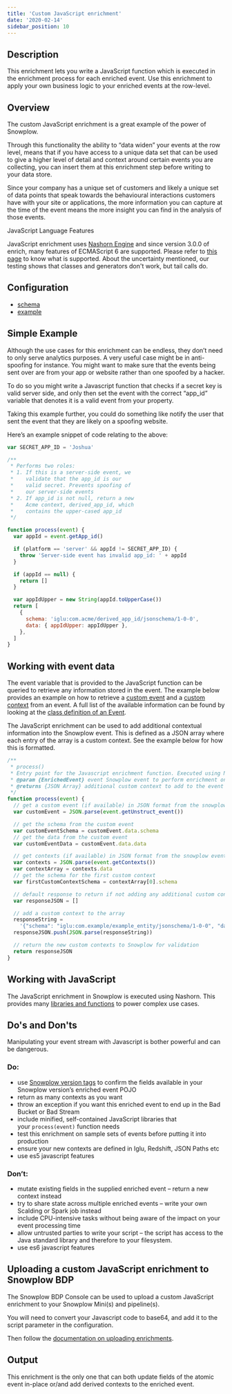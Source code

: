 ```yaml
---
title: 'Custom JavaScript enrichment'
date: '2020-02-14'
sidebar_position: 10
---
```


## Description

This enrichment lets you write a JavaScript function which is executed in the enrichment process for each enriched event. Use this enrichment to apply your own business logic to your enriched events at the row-level.

## Overview

The custom JavaScript enrichment is a great example of the power of Snowplow.

Through this functionality the ability to “data widen” your events at the row level, means that if you have access to a unique data set that can be used to give a higher level of detail and context around certain events you are collecting, you can insert them at this enrichment step before writing to your data store.

Since your company has a unique set of customers and likely a unique set of data points that speak towards the behavioural interactions customers have with your site or applications, the more information you can capture at the time of the event means the more insight you can find in the analysis of those events.

JavaScript Language Features

JavaScript enrichment uses [Nashorn Engine](https://docs.oracle.com/javase/10/nashorn/introduction.htm) and since version 3.0.0 of enrich, many features of ECMAScript 6 are supported. Please refer to [this page](http://openjdk.java.net/jeps/292) to know what is supported. About the uncertainty mentioned, our testing shows that classes and generators don't work, but tail calls do.

## Configuration

- [schema](https://github.com/snowplow/iglu-central/blob/master/schemas/com.snowplowanalytics.snowplow/javascript_script_config/jsonschema/1-0-0)
- [example](https://github.com/snowplow/enrich/blob/master/config/enrichments/javascript_script_enrichment.json)

## Simple Example

Although the use cases for this enrichment can be endless, they don’t need to only serve analytics purposes. A very useful case might be in anti-spoofing for instance. You might want to make sure that the events being sent over are from your app or website rather than one spoofed by a hacker.

To do so you might write a Javascript function that checks if a secret key is valid server side, and only then set the event with the correct “app_id” variable that denotes it is a valid event from your property.

Taking this example further, you could do something like notify the user that sent the event that they are likely on a spoofing website.

Here’s an example snippet of code relating to the above:

```javascript
var SECRET_APP_ID = 'Joshua'

/**
 * Performs two roles:
 * 1. If this is a server-side event, we
 *    validate that the app_id is our
 *    valid secret. Prevents spoofing of
 *    our server-side events
 * 2. If app_id is not null, return a new
 *    Acme context, derived_app_id, which
 *    contains the upper-cased app_id
 */

function process(event) {
  var appId = event.getApp_id()

  if (platform == 'server' && appId != SECRET_APP_ID) {
    throw 'Server-side event has invalid app_id: ' + appId
  }

  if (appId == null) {
    return []
  }

  var appIdUpper = new String(appId.toUpperCase())
  return [
    {
      schema: 'iglu:com.acme/derived_app_id/jsonschema/1-0-0',
      data: { appIdUpper: appIdUpper },
    },
  ]
}
```

## Working with event data

The event variable that is provided to the JavaScript function can be queried to retrieve any information stored in the event. The example below provides an example on how to retrieve a [custom event](/docs/collecting-data/collecting-from-own-applications/javascript-trackers/javascript-tracker/javascript-tracker-v2/tracking-specific-events/index.md#Tracking_custom_self-describing_unstructured_events) and a [custom context](/docs/collecting-data/collecting-from-own-applications/javascript-trackers/javascript-tracker/javascript-tracker-v2/tracking-specific-events/index.md#Custom_contexts) from an event. A full list of the available information can be found by looking at the [class definition of an Event](https://github.com/snowplow/enrich/blob/81d108152b54961867cd1f6218b22465afb5c083/modules/common/src/main/scala/com.snowplowanalytics.snowplow.enrich/common/outputs/EnrichedEvent.scala).

The JavaScript enrichment can be used to add additional contextual information into the Snowplow event. This is defined as a JSON array where each entry of the array is a custom context. See the example below for how this is formatted.

```javascript
/**
 * process()
 * Entry point for the Javascript enrichment function. Executed using Nashorn
 * @param {EnrichedEvent} event Snowplow event to perform enrichment on.
 * @returns {JSON Array} additional custom context to add to the event
 */
function process(event) {
  // get a custom event (if available) in JSON format from the snowplow event
  var customEvent = JSON.parse(event.getUnstruct_event())

  // get the schema from the custom event
  var customEventSchema = customEvent.data.schema
  // get the data from the custom event
  var customEventData = customEvent.data.data

  // get contexts (if available) in JSON format from the snowplow event
  var contexts = JSON.parse(event.getContexts())
  var contextArray = contexts.data
  // get the schema for the first custom context
  var firstCustomContextSchema = contextArray[0].schema

  // default response to return if not adding any additional custom contexts
  var responseJSON = []

  // add a custom context to the array
  responseString =
    '{"schema": "iglu:com.example/example_entity/jsonschema/1-0-0", "data": {"content": "content", "task_id": "a439e001-c058-4f06-b975-89733096df35", "timestamp": "2020-09-25 15:47:25"}}'
  responseJSON.push(JSON.parse(responseString))

  // return the new custom contexts to Snowplow for validation
  return responseJSON
}
```

## Working with JavaScript

The JavaScript enrichment in Snowplow is executed using Nashorn. This provides many [libraries and functions](https://docs.oracle.com/javase/8/docs/technotes/guides/scripting/nashorn/) to power complex use cases.

## Do's and Don'ts

Manipulating your event stream with Javascript is bother powerful and can be dangerous.

### Do:

- use [Snowplow version tags](https://github.com/snowplow/snowplow/tags) to confirm the fields available in your Snowplow version’s enriched event POJO
- return as many contexts as you want
- throw an exception if you want this enriched event to end up in the Bad Bucket or Bad Stream
- include minified, self-contained JavaScript libraries that your `process(event)` function needs
- test this enrichment on sample sets of events before putting it into production
- ensure your new contexts are defined in Iglu, Redshift, JSON Paths etc
- use es5 javascript features

### Don’t:

- mutate existing fields in the supplied enriched event – return a new context instead
- try to share state across multiple enriched events – write your own Scalding or Spark job instead
- include CPU-intensive tasks without being aware of the impact on your event processing time
- allow untrusted parties to write your script – the script has access to the Java standard library and therefore to your filesystem.
- use es6 javascript features

## Uploading a custom JavaScript enrichment to Snowplow BDP

The Snowplow BDP Console can be used to upload a custom JavaScript enrichment to your Snowplow Mini(s) and pipeline(s).

You will need to convert your Javascript code to base64, and add it to the script parameter in the configuration.

Then follow the [documentation on uploading enrichments](/docs/enriching-your-data/configuring-enrichments/index.md).

## Output

This enrichment is the only one that can both update fields of the atomic event in-place or/and add derived contexts to the enriched event.
